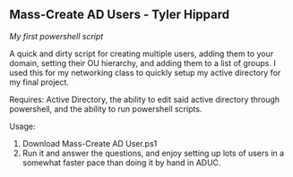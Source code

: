 ## Mass-Create AD Users - Tyler Hippard
*My first powershell script*

A quick and dirty script for creating multiple users, adding them to your domain, setting their OU hierarchy, and adding them to a list of groups. 
I used this for my networking class to quickly setup my active directory for my final project.

Requires: Active Directory, the ability to edit said active directory through powershell, and the ability to run powershell scripts.

Usage:
  1. Download Mass-Create AD User.ps1
  2. Run it and answer the questions, and enjoy setting up lots of users in a somewhat faster pace than doing it by hand in ADUC.
